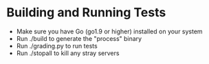 # Building and Running Tests
- Make sure you have Go (go1.9 or higher) installed on your system
- Run ./build to generate the "process" binary
- Run ./grading.py to run tests
- Run ./stopall to kill any stray servers
